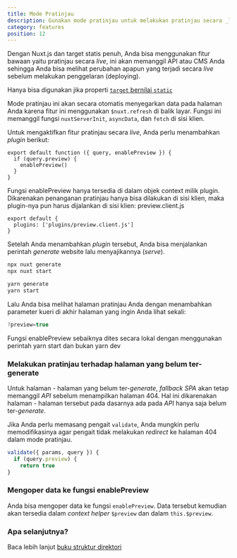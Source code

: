 ```yaml
---
title: Mode Pratinjau
description: Gunakan mode pratinjau untuk melakukan pratinjau secara _live_ website dengan target statis
category: features
position: 12
---
```


Dengan Nuxt.js dan target statis penuh, Anda bisa menggunakan fitur bawaan yaitu pratinjau secara _live_, ini akan memanggil API atau CMS Anda sehingga Anda bisa melihat perubahan apapun yang terjadi secara _live_ sebelum melakukan penggelaran (deploying).

<base-alert> Hanya bisa digunakan jika properti [`target` bernilai `static`](/guides/features/deployment-targets#static-hosting) </base-alert>

Mode pratinjau ini akan secara otomatis menyegarkan data pada halaman Anda karena fitur ini menggunakan `$nuxt.refresh` di balik layar. Fungsi ini memanggil fungsi `nuxtServerInit`, `asyncData`, dan `fetch` di sisi klien.

Untuk mengaktifkan fitur pratinjau secara _live_, Anda perlu menambahkan _plugin_ berikut:

```js{}[plugins/preview.client.js]
export default function ({ query, enablePreview }) {
  if (query.preview) {
    enablePreview()
  }
}
```

<base-alert>
Fungsi enablePreview hanya tersedia di dalam objek context milik plugin. Dikarenakan penanganan pratinjau hanya bisa dilakukan di sisi klien, maka plugin-nya pun harus dijalankan di sisi klien: preview.client.js
</base-alert>

```js{}[nuxt.config.js]
export default {
  plugins: ['plugins/preview.client.js']
}
```

Setelah Anda menambahkan _plugin_ tersebut, Anda bisa menjalankan perintah _generate_ website lalu menyajikannya (_serve_).

<code-group>
<code-block label="npx" active>

```bash
npx nuxt generate
npx nuxt start
```

</code-block>
<code-block label="Yarn" >

```bash
yarn generate
yarn start
```

  </code-block>
</code-group>

Lalu Anda bisa melihat halaman pratinjau Anda dengan menambahkan parameter kueri di akhir halaman yang ingin Anda lihat sekali:

```js
?preview=true
```

<base-alert>
Fungsi enablePreview sebaiknya dites secara lokal dengan menggunakan perintah yarn start dan bukan yarn dev
</base-alert>

### Melakukan pratinjau terhadap halaman yang belum ter-generate

Untuk halaman - halaman yang belum ter-_generate_, _fallback SPA_ akan tetap memanggil _API_ sebelum menampilkan halaman 404. Hal ini dikarenakan halaman - halaman tersebut pada dasarnya ada pada _API_ hanya saja belum ter-_generate_.

Jika Anda perlu memasang pengait `validate`, Anda mungkin perlu memodifikasinya agar pengait tidak melakukan _redirect_ ke halaman 404 dalam mode pratinjau.

```js
validate({ params, query }) {
  if (query.preview) {
    return true
}
```

### Mengoper data ke fungsi enablePreview

Anda bisa mengoper data ke fungsi `enablePreview`. Data tersebut kemudian akan tersedia dalam _context helper_ `$preview` dan dalam `this.$preview`.

### Apa selanjutnya?

<base-alert type="next">

Baca lebih lanjut [buku struktur direktori](/guides/directory-structure/nuxt)

</base-alert>
